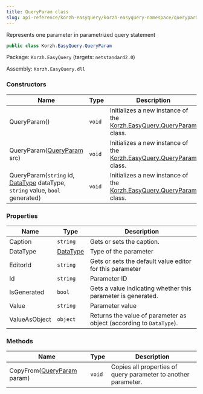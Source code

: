 ```yaml
---
title: QueryParam class
slug: api-reference/korzh-easyquery/korzh-easyquery-namespace/queryparam-class
---
```

Represents one parameter in parametrized query statement
```csharp
public class Korzh.EasyQuery.QueryParam

```
Package: `Korzh.EasyQuery` (targets: `netstandard2.0`)

Assembly: `Korzh.EasyQuery.dll`

### Constructors

| Name | Type | Description | 
| --- | --- | --- | 
| QueryParam() | `void` | Initializes a new instance of the [Korzh.EasyQuery.QueryParam](api-reference/korzh-easyquery/korzh-easyquery-namespace/queryparam-class) class. | 
| QueryParam([QueryParam](api-reference/korzh-easyquery/korzh-easyquery-namespace/queryparam-class) src) | `void` | Initializes a new instance of the [Korzh.EasyQuery.QueryParam](api-reference/korzh-easyquery/korzh-easyquery-namespace/queryparam-class) class. | 
| QueryParam(`string` id, [DataType](api-reference/easydata-core/easydata-namespace/datatype-enum) dataType, `string` value, `bool` generated) | `void` | Initializes a new instance of the [Korzh.EasyQuery.QueryParam](api-reference/korzh-easyquery/korzh-easyquery-namespace/queryparam-class) class. | 


### Properties

| Name | Type | Description | 
| --- | --- | --- | 
| Caption | `string` | Gets or sets the caption. | 
| DataType | [DataType](api-reference/easydata-core/easydata-namespace/datatype-enum) | Type of the parameter | 
| EditorId | `string` | Gets or sets the default value editor for this parameter | 
| Id | `string` | Parameter ID | 
| IsGenerated | `bool` | Gets a value indicating whether this parameter is generated. | 
| Value | `string` | Parameter value | 
| ValueAsObject | `object` | Returns the value of parameter as object (according to `DataType`). | 


### Methods

| Name | Type | Description | 
| --- | --- | --- | 
| CopyFrom([QueryParam](api-reference/korzh-easyquery/korzh-easyquery-namespace/queryparam-class) param) | `void` | Copies all properties of query parameter to another parameter. |